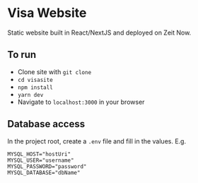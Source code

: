 # Visa Website

Static website built in React/NextJS and deployed on Zeit Now.

## To run

-   Clone site with `git clone`
-   `cd visasite`
-   `npm install`
-   `yarn dev`
-   Navigate to `localhost:3000` in your browser


## Database access

In the project root, create a `.env` file and fill in the values. E.g.

```
MYSQL_HOST="hostUri"
MYSQL_USER="username"
MYSQL_PASSWORD="password"
MYSQL_DATABASE="dbName"
```